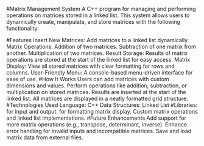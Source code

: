 #Matrix Management System
A C++ program for managing and performing operations on matrices stored in a linked list. This system allows users to dynamically create, manipulate, and store matrices with the following functionality:

#Features
Insert New Matrices: Add matrices to a linked list dynamically.
Matrix Operations:
Addition of two matrices.
Subtraction of one matrix from another.
Multiplication of two matrices.
Result Storage: Results of matrix operations are stored at the start of the linked list for easy access.
Matrix Display: View all stored matrices with clear formatting for rows and columns.
User-Friendly Menu: A console-based menu-driven interface for ease of use.
#How It Works
Users can add matrices with custom dimensions and values.
Perform operations like addition, subtraction, or multiplication on stored matrices.
Results are inserted at the start of the linked list.
All matrices are displayed in a neatly formatted grid structure.
#Technologies Used
Language: C++
Data Structures: Linked List
#Libraries:
<iostream> for input and output.
<iomanip> for formatting matrix display.
Custom matrix operations and linked list implementations.
#Future Enhancements
Add support for more matrix operations (e.g., transpose, determinant, inverse).
Enhance error handling for invalid inputs and incompatible matrices.
Save and load matrix data from external files.
